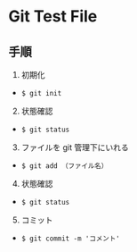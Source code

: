 # Git Test File

## 手順

1. 初期化

  - `$ git init`

2. 状態確認

  - `$ git status`

3. ファイルを git 管理下にいれる

  - `$ git add （ファイル名）`

4. 状態確認

  - `$ git status`

5. コミット

  - `$ git commit -m 'コメント'`
